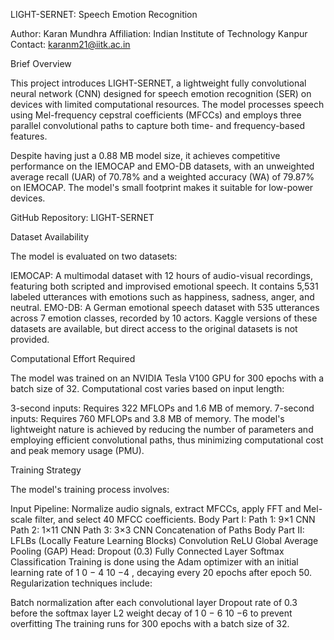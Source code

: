 LIGHT-SERNET: Speech Emotion Recognition

Author: Karan Mundhra
Affiliation: Indian Institute of Technology Kanpur
Contact: karanm21@iitk.ac.in

Brief Overview

This project introduces LIGHT-SERNET, a lightweight fully convolutional neural network (CNN) designed for speech emotion recognition (SER) on devices with limited computational resources. The model processes speech using Mel-frequency cepstral coefficients (MFCCs) and employs three parallel convolutional paths to capture both time- and frequency-based features.

Despite having just a 0.88 MB model size, it achieves competitive performance on the IEMOCAP and EMO-DB datasets, with an unweighted average recall (UAR) of 70.78% and a weighted accuracy (WA) of 79.87% on IEMOCAP. The model's small footprint makes it suitable for low-power devices.

GitHub Repository: LIGHT-SERNET

Dataset Availability

The model is evaluated on two datasets:

IEMOCAP: A multimodal dataset with 12 hours of audio-visual recordings, featuring both scripted and improvised emotional speech. It contains 5,531 labeled utterances with emotions such as happiness, sadness, anger, and neutral.
EMO-DB: A German emotional speech dataset with 535 utterances across 7 emotion classes, recorded by 10 actors.
Kaggle versions of these datasets are available, but direct access to the original datasets is not provided.

Computational Effort Required

The model was trained on an NVIDIA Tesla V100 GPU for 300 epochs with a batch size of 32. Computational cost varies based on input length:

3-second inputs: Requires 322 MFLOPs and 1.6 MB of memory.
7-second inputs: Requires 760 MFLOPs and 3.8 MB of memory.
The model's lightweight nature is achieved by reducing the number of parameters and employing efficient convolutional paths, thus minimizing computational cost and peak memory usage (PMU).

Training Strategy

The model's training process involves:

Input Pipeline: Normalize audio signals, extract MFCCs, apply FFT and Mel-scale filter, and select 40 MFCC coefficients.
Body Part I:
Path 1: 9×1 CNN
Path 2: 1×11 CNN
Path 3: 3×3 CNN
Concatenation of Paths
Body Part II:
LFLBs (Locally Feature Learning Blocks)
Convolution
ReLU
Global Average Pooling (GAP)
Head:
Dropout (0.3)
Fully Connected Layer
Softmax Classification
Training is done using the Adam optimizer with an initial learning rate of 
1
0
−
4
10 
−4
 , decaying every 20 epochs after epoch 50. Regularization techniques include:

Batch normalization after each convolutional layer
Dropout rate of 0.3 before the softmax layer
L2 weight decay of 
1
0
−
6
10 
−6
  to prevent overfitting
The training runs for 300 epochs with a batch size of 32.

